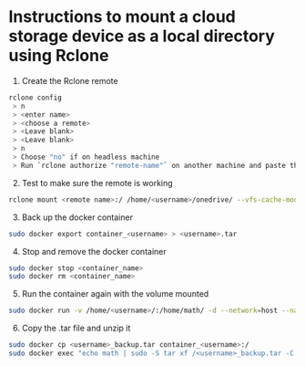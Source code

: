 # Instructions to mount a cloud storage device as a local directory using Rclone

1. Create the Rclone remote
```bash
rclone config
 > n
 > <enter name>
 > <choose a remote>
 > <Leave blank>
 > <Leave blank>
 > n
 > Choose "no" if on headless machine
 > Run `rclone authorize "remote-name"` on another machine and paste the auth token

```

2. Test to make sure the remote is working
```bash
rclone mount <remote name>:/ /home/<username>/onedrive/ --vfs-cache-mode writes --daemon --allow-other
```

3. Back up the docker container
```bash
sudo docker export container_<username> > <username>.tar
```

4. Stop and remove the docker container
```bash
sudo docker stop <container_name>
sudo docker rm <container_name>
```

5. Run the container again with the volume mounted
```bash
sudo docker run -v /home/<username>/:/home/math/ -d --network=host --name container_<username> math_deb1 tail -f /dev/null
```

6. Copy the .tar file and unzip it
```bash
sudo docker cp <username>_backup.tar container_<username>:/
sudo docker exec "echo math | sudo -S tar xf /<username>_backup.tar -C /" 
```
